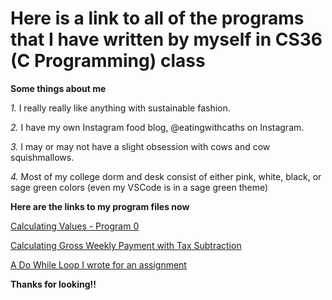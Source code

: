# Here is a link to all of the programs that I have written by myself in CS36 (C Programming) class

**Some things about me**


*1.* I really really like anything with sustainable fashion.

*2.* I have my own Instagram food blog, @eatingwithcaths on Instagram.

*3.* I may or may not have a slight obsession with cows and cow squishmallows.

*4.* Most of my college dorm and desk consist of either pink, white, black, or sage green colors (even my VSCode is in a sage green theme)


**Here are the links to my program files now**

[Calculating Values - Program 0](https://github.com/cathyiic/c36/blob/main/Hw0CatherineIchwan.c)

[Calculating Gross Weekly Payment with Tax Subtraction](https://github.com/cathyiic/c36/blob/main/Hw1CatherineIchwan.c)

[A Do While Loop I wrote for an assignment](https://github.com/cathyiic/c36/blob/main/doWh.c)



**Thanks for looking!!**
